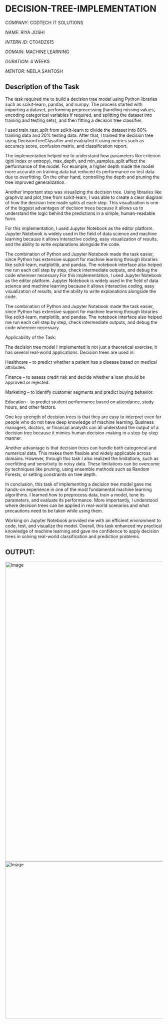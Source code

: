 # DECISION-TREE-IMPLEMENTATION

*COMPANY*: CODTECH IT SOLUTIONS

*NAME*: RIYA JOSHI

*INTERN ID*: CT04DZ615

*DOMAIN*: MACHINE LEARNING

*DURATION*: 4 WEEKS

*MENTOR*: NEELA SANTOSH

## Description of the Task

The task required me to build a decision tree model using Python libraries such as scikit-learn, pandas, and numpy. The process started with importing a dataset, performing preprocessing (handling missing values, encoding categorical variables if required, and splitting the dataset into training and testing sets), and then fitting a decision tree classifier.

I used train_test_split from scikit-learn to divide the dataset into 80% training data and 20% testing data. After that, I trained the decision tree using DecisionTreeClassifier and evaluated it using metrics such as accuracy score, confusion matrix, and classification report.

The implementation helped me to understand how parameters like criterion (gini index or entropy), max_depth, and min_samples_split affect the performance of the model. For example, a higher depth made the model more accurate on training data but reduced its performance on test data due to overfitting. On the other hand, controlling the depth and pruning the tree improved generalization.

Another important step was visualizing the decision tree. Using libraries like graphviz and plot_tree from scikit-learn, I was able to create a clear diagram of how the decision tree made splits at each step. This visualization is one of the biggest advantages of decision trees because it allows us to understand the logic behind the predictions in a simple, human-readable form.

For this implementation, I used Jupyter Notebook as the editor platform. Jupyter Notebook is widely used in the field of data science and machine learning because it allows interactive coding, easy visualization of results, and the ability to write explanations alongside the code.

The combination of Python and Jupyter Notebook made the task easier, since Python has extensive support for machine learning through libraries like scikit-learn, matplotlib, and pandas. The notebook interface also helped me run each cell step by step, check intermediate outputs, and debug the code wherever necessary.For this implementation, I used Jupyter Notebook as the editor platform. Jupyter Notebook is widely used in the field of data science and machine learning because it allows interactive coding, easy visualization of results, and the ability to write explanations alongside the code.

The combination of Python and Jupyter Notebook made the task easier, since Python has extensive support for machine learning through libraries like scikit-learn, matplotlib, and pandas. The notebook interface also helped me run each cell step by step, check intermediate outputs, and debug the code wherever necessary.

Applicability of the Task:

The decision tree model I implemented is not just a theoretical exercise; it has several real-world applications. Decision trees are used in:

Healthcare – to predict whether a patient has a disease based on medical attributes.

Finance – to assess credit risk and decide whether a loan should be approved or rejected.

Marketing – to identify customer segments and predict buying behavior.

Education – to predict student performance based on attendance, study hours, and other factors.

One key strength of decision trees is that they are easy to interpret even for people who do not have deep knowledge of machine learning. Business managers, doctors, or financial analysts can all understand the output of a decision tree because it mimics human decision-making in a step-by-step manner.

Another advantage is that decision trees can handle both categorical and numerical data. This makes them flexible and widely applicable across domains. However, through this task I also realized the limitations, such as overfitting and sensitivity to noisy data. These limitations can be overcome by techniques like pruning, using ensemble methods such as Random Forests, or setting constraints on tree depth.

In conclusion, this task of implementing a decision tree model gave me hands-on experience in one of the most fundamental machine learning algorithms. I learned how to preprocess data, train a model, tune its parameters, and evaluate its performance. More importantly, I understood where decision trees can be applied in real-world scenarios and what precautions need to be taken while using them.

Working on Jupyter Notebook provided me with an efficient environment to code, test, and visualize the model. Overall, this task enhanced my practical knowledge of machine learning and gave me confidence to apply decision trees in solving real-world classification and prediction problems.


## OUTPUT:

<img width="1743" height="957" alt="Image" src="https://github.com/user-attachments/assets/9cc9177c-6508-4063-9197-8649815d8337" />
<img width="1490" height="503" alt="Image" src="https://github.com/user-attachments/assets/2d3d4d56-10d2-48cd-a5f9-0ecb172a5c87" />

